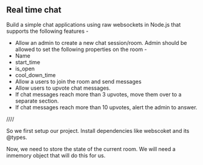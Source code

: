 ## Real time chat
Build a simple chat applications using raw websockets in Node.js that supports the following features - 

- Allow an admin to create a new chat session/room. Admin should be allowed to set the following properties on the room - 
- Name
- start_time
- is_open 
- cool_down_time
- Allow a users to join the room and send messages
- Allow users to upvote chat messages.
- If chat messages reach more than 3 upvotes, move them over to a separate section.
- If chat messages reach more than 10 upvotes, alert the admin to answer.



////


So we first setup our project. Install dependencies like webscoket and its @types.

Now, we need to store the state of the current room. We will need a inmemory object that will do this for us.